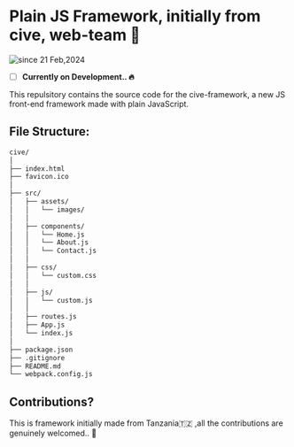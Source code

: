 # Plain JS Framework, initially from cive, web-team 🚀

  <p>
    <img src="https://komarev.com/ghpvc/?username=cive-framework&label=cive-framework&color=0e75b6&style=flat" alt="since 21 Feb,2024" />
  </p>
  
- [ ] **Currently on Development.. 🔥**
      

This repulsitory contains the source code for the cive-framework, a new JS front-end framework made with plain JavaScript.

## File Structure:
```bash
cive/
│
├── index.html
├── favicon.ico
│
├── src/
│   ├── assets/
│   │   └── images/
│   │
│   ├── components/
│   │   └── Home.js
│   │   └── About.js
│   │   └── Contact.js
│   │
│   ├── css/
│   │   └── custom.css
│   │
│   ├── js/
│   │   └── custom.js
│   │
│   ├── routes.js
│   ├── App.js
│   └── index.js
│
├── package.json
├── .gitignore
├── README.md
└── webpack.config.js

```

## Contributions?
This is framework initially made from Tanzania🇹🇿 ,all the contributions are genuinely welcomed.. 🙏
